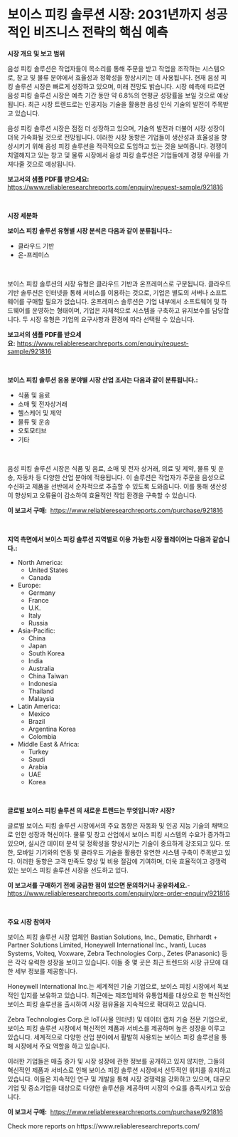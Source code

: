 <p><h1>보이스 피킹 솔루션 시장: 2031년까지 성공적인 비즈니스 전략의 핵심 예측</h1></p><p><strong>시장 개요 및 보고 범위</strong></p>
<p><p>음성 피킹 솔루션은 작업자들이 목소리를 통해 주문을 받고 작업을 조작하는 시스템으로, 창고 및 물류 분야에서 효율성과 정확성을 향상시키는 데 사용됩니다. 현재 음성 피킹 솔루션 시장은 빠르게 성장하고 있으며, 미래 전망도 밝습니다. 시장 예측에 따르면 음성 피킹 솔루션 시장은 예측 기간 동안 약 6.8%의 연평균 성장률을 보일 것으로 예상됩니다. 최근 시장 트렌드로는 인공지능 기술을 활용한 음성 인식 기술의 발전이 주목받고 있습니다. </p><p>음성 피킹 솔루션 시장은 점점 더 성장하고 있으며, 기술의 발전과 더불어 시장 성장이 더욱 가속화될 것으로 전망됩니다. 이러한 시장 동향은 기업들이 생산성과 효율성을 향상시키기 위해 음성 피킹 솔루션을 적극적으로 도입하고 있는 것을 보여줍니다. 경쟁이 치열해지고 있는 창고 및 물류 시장에서 음성 피킹 솔루션은 기업들에게 경쟁 우위를 가져다줄 것으로 예상됩니다.</p></p>
<p><strong>보고서의 샘플 PDF를 받으세요:</strong> <a href="https://www.reliableresearchreports.com/enquiry/request-sample/921816">https://www.reliableresearchreports.com/enquiry/request-sample/921816</a></p>
<p>&nbsp;</p>
<p><strong>시장 세분화</strong></p>
<p><strong>보이스 피킹 솔루션 유형별 시장 분석은 다음과 같이 분류됩니다.:</strong></p>
<p><ul><li>클라우드 기반</li><li>온-프레미스</li></ul></p>
<p>&nbsp;</p>
<p><p>보이스 피킹 솔루션의 시장 유형은 클라우드 기반과 온프레미스로 구분됩니다. 클라우드 기반 솔루션은 인터넷을 통해 서비스를 이용하는 것으로, 기업은 별도의 서버나 소프트웨어를 구매할 필요가 없습니다. 온프레미스 솔루션은 기업 내부에서 소프트웨어 및 하드웨어를 운영하는 형태이며, 기업은 자체적으로 시스템을 구축하고 유지보수를 담당합니다. 두 시장 유형은 기업의 요구사항과 환경에 따라 선택될 수 있습니다.</p></p>
<p><strong>보고서의 샘플 PDF를 받으세요:</strong>&nbsp;<a href="https://www.reliableresearchreports.com/enquiry/request-sample/921816">https://www.reliableresearchreports.com/enquiry/request-sample/921816</a></p>
<p>&nbsp;</p>
<p><strong> 보이스 피킹 솔루션 응용 분야별 시장 산업 조사는 다음과 같이 분류됩니다.:</strong></p>
<p><ul><li>식품 및 음료</li><li>소매 및 전자상거래</li><li>헬스케어 및 제약</li><li>물류 및 운송</li><li>오토모티브</li><li>기타</li></ul></p>
<p>&nbsp;</p>
<p><p>음성 피킹 솔루션 시장은 식품 및 음료, 소매 및 전자 상거래, 의료 및 제약, 물류 및 운송, 자동차 등 다양한 산업 분야에 적용됩니다. 이 솔루션은 작업자가 주문을 음성으로 수신하고 제품을 선반에서 순차적으로 추출할 수 있도록 도와줍니다. 이를 통해 생산성이 향상되고 오류율이 감소하여 효율적인 작업 환경을 구축할 수 있습니다.</p></p>
<p><strong>이 보고서 구매:</strong>&nbsp; <a href="https://www.reliableresearchreports.com/purchase/921816">https://www.reliableresearchreports.com/purchase/921816</a></p>
<p>&nbsp;</p>
<p><strong>지역 측면에서 보이스 피킹 솔루션 지역별로 이용 가능한 시장 플레이어는 다음과 같습니다.:</strong></p>
<p><ul>
    <li>
        North America:
        <ul>
            <li>United States</li>
            <li>Canada</li>
        </ul>
    </li>
    <li>
        Europe:
        <ul>
            <li>Germany</li>
            <li>France</li>
            <li>U.K.</li>
            <li>Italy</li>
            <li>Russia</li>
        </ul>
    </li>
    <li>
        Asia-Pacific:
        <ul>
            <li>China</li>
            <li>Japan</li>
            <li>South Korea</li>
            <li>India</li>
            <li>Australia</li>
            <li>China Taiwan</li>
            <li>Indonesia</li>
            <li>Thailand</li>
            <li>Malaysia</li>
        </ul>
    </li>
    <li>
        Latin America:
        <ul>
            <li>Mexico</li>
            <li>Brazil</li>
            <li>Argentina Korea</li>
            <li>Colombia</li>
        </ul>
    </li>
    <li>
        Middle East & Africa:
        <ul>
            <li>Turkey</li>
            <li>Saudi</li>
            <li>Arabia</li>
            <li>UAE</li>
            <li>Korea</li>
        </ul>
    </li>
    </ul></p>
<p>&nbsp;</p>
<p><strong>글로벌 보이스 피킹 솔루션 의 새로운 트렌드는 무엇입니까? 시장?</strong></p>
<p><p>글로벌 보이스 피킹 솔루션 시장에서의 주요 동향은 자동화 및 인공 지능 기술의 채택으로 인한 성장과 혁신이다. 물류 및 창고 산업에서 보이스 피킹 시스템의 수요가 증가하고 있으며, 실시간 데이터 분석 및 정확성을 향상시키는 기술이 중요하게 강조되고 있다. 또한, 모바일 기기와의 연동 및 클라우드 기술을 활용한 유연한 시스템 구축이 주목받고 있다. 이러한 동향은 고객 만족도 향상 및 비용 절감에 기여하며, 더욱 효율적이고 경쟁력 있는 보이스 피킹 솔루션 시장을 선도하고 있다.</p></p>
<p><strong>이 보고서를 구매하기 전에 궁금한 점이 있으면 문의하거나 공유하세요.</strong>- <a href="https://www.reliableresearchreports.com/enquiry/pre-order-enquiry/921816">https://www.reliableresearchreports.com/enquiry/pre-order-enquiry/921816</a></p>
<p>&nbsp;</p>
<p><strong>주요 시장 참여자</strong></p>
<p><p>보이스 피킹 솔루션 시장 업체인 Bastian Solutions, Inc., Dematic, Ehrhardt + Partner Solutions Limited, Honeywell International Inc., Ivanti, Lucas Systems, Voiteq, Voxware, Zebra Technologies Corp., Zetes (Panasonic) 등은 각각 유력한 성장을 보이고 있습니다. 이들 중 몇 곳은 최근 트렌드와 시장 규모에 대한 세부 정보를 제공합니다.</p><p>Honeywell International Inc.는 세계적인 기술 기업으로, 보이스 피킹 시장에서 독보적인 입지를 보유하고 있습니다. 최근에는 제조업체와 유통업체를 대상으로 한 혁신적인 보이스 피킹 솔루션을 출시하여 시장 점유율을 지속적으로 확대하고 있습니다.</p><p>Zebra Technologies Corp.은 IoT(사물 인터넷) 및 데이터 캡처 기술 전문 기업으로, 보이스 피킹 솔루션 시장에서 혁신적인 제품과 서비스를 제공하며 높은 성장을 이루고 있습니다. 세계적으로 다양한 산업 분야에서 활발히 사용되는 보이스 피킹 솔루션을 통해 시장에서 주요 역할을 하고 있습니다.</p><p>이러한 기업들은 매출 증가 및 시장 성장에 관한 정보를 공개하고 있지 않지만, 그들의 혁신적인 제품과 서비스로 인해 보이스 피킹 솔루션 시장에서 선두적인 위치를 유지하고 있습니다. 이들은 지속적인 연구 및 개발을 통해 시장 경쟁력을 강화하고 있으며, 대규모 기업 및 중소기업을 대상으로 다양한 솔루션을 제공하며 시장의 수요를 충족시키고 있습니다.</p></p>
<p><strong>이 보고서 구매:</strong>&nbsp;&nbsp;<a href="https://www.reliableresearchreports.com/purchase/921816">https://www.reliableresearchreports.com/purchase/921816</a></p>
<p>Check more reports on https://www.reliableresearchreports.com/</p>
